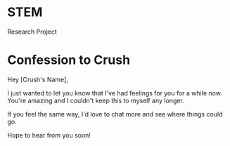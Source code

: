 # STEM
Research Project 
<!DOCTYPE html>
<html lang="en">
<head>
<meta charset="UTF-8">
<meta name="viewport" content="width=device-width, initial-scale=1.0">
<title>Confession to Crush</title>
</head>
<body>
<h1>Confession to Crush</h1>
<p>Hey [Crush's Name],</p>
<p>I just wanted to let you know that I've had feelings for you for a while now. You're amazing and I couldn't keep this to myself any longer.</p>
<p>If you feel the same way, I'd love to chat more and see where things could go.</p>
<p>Hope to hear from you soon!</p>
</body>
</html>
